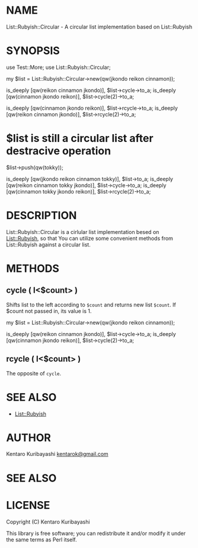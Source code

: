 # NAME

List::Rubyish::Circular - A circular list implementation based on
List::Rubyish

# SYNOPSIS

  use Test::More;
  use List::Rubyish::Circular;

  my $list = List::Rubyish::Circular->new(qw(jkondo reikon cinnamon));

  is_deeply [qw(reikon cinnamon jkondo)], $list->cycle->to_a;
  is_deeply [qw(cinnamon jkondo reikon)], $list->cycle(2)->to_a;

  is_deeply [qw(cinnamon jkondo reikon)], $list->rcycle->to_a;
  is_deeply [qw(reikon cinnamon jkondo)], $list->rcycle(2)->to_a;

  # $list is still a circular list after destracive operation
  $list->push(qw(tokky));

  is_deeply [qw(jkondo reikon cinnamon tokky)], $list->to_a;
  is_deeply [qw(reikon cinnamon tokky jkondo)], $list->cycle->to_a;
  is_deeply [qw(cinnamon tokky jkondo reikon)], $list->rcycle(2)->to_a;

# DESCRIPTION

List::Rubyish::Circular is a cirlular list implementation besed on
[List::Rubyish](http://search.cpan.org/perldoc?List::Rubyish), so that You can utilize some convenient methods from
List::Rubyish against a circular list.

# METHODS

## cycle ( I<$count> )

Shifts list to the left according to `$count` and returns new list
`$count`. If $count not passed in, its value is 1.

  my $list = List::Rubyish::Circular->new(qw(jkondo reikon cinnamon));

  is_deeply [qw(reikon cinnamon jkondo)], $list->cycle->to_a;
  is_deeply [qw(cinnamon jkondo reikon)], $list->cycle(2)->to_a;

## rcycle ( I<$count> )

The opposite of `cycle`.

# SEE ALSO

- [List::Rubyish](http://search.cpan.org/perldoc?List::Rubyish)

# AUTHOR

Kentaro Kuribayashi <kentarok@gmail.com>

# SEE ALSO

# LICENSE

Copyright (C) Kentaro Kuribayashi

This library is free software; you can redistribute it and/or modify
it under the same terms as Perl itself.